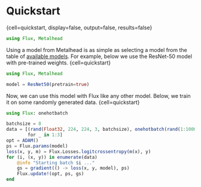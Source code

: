 # Quickstart

{cell=quickstart, display=false, output=false, results=false}
```julia
using Flux, Metalhead
```

Using a model from Metalhead is as simple as selecting a model from the table of [available models](#). For example, below we use the ResNet-50 model with pre-trained weights.
{cell=quickstart}
```julia
using Flux, Metalhead

model = ResNet50(pretrain=true)
```

Now, we can use this model with Flux like any other model. Below, we train it on some randomly generated data.
{cell=quickstart}
```julia
using Flux: onehotbatch

batchsize = 8
data = [(rand(Float32, 224, 224, 3, batchsize), onehotbatch(rand(1:1000), 1:1000))
        for _ in 1:3]
opt = ADAM()
ps = Flux.params(model)
loss(x, y, m) = Flux.Losses.logitcrossentropy(m(x), y)
for (i, (x, y)) in enumerate(data)
    @info "Starting batch $i ..."
    gs = gradient(() -> loss(x, y, model), ps)
    Flux.update!(opt, ps, gs)
end
```
